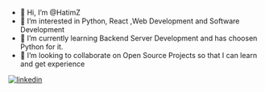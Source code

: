 - 👋 Hi, I’m @HatimZ
- 👀 I’m interested in Python, React ,Web Development and Software Development
- 🌱 I’m currently learning Backend Server Development and has choosen Python for it.
- 💞️ I’m looking to collaborate on Open Source Projects so that I can learn and get experience

[![linkedin](https://img.shields.io/badge/linkedin-0A66C2?style=for-the-badge&logo=linkedin&logoColor=white)](https://www.linkedin.com/in/hatim-zahid/)





<!---
HatimZ/HatimZ is a ✨ special ✨ repository because its `README.md` (this file) appears on your GitHub profile.
You can click the Preview link to take a look at your changes.
--->

